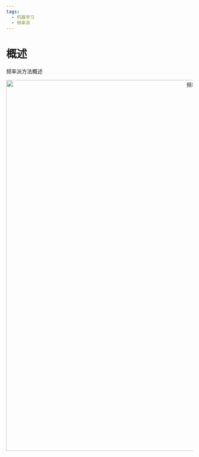 ```yaml
---
tags:
  - 机器学习
  - 频率派
---
```


# 概述

频率派方法概述

<div align="center">
  <img src="/images/machine_learning/frequentist/0/frequentist.png" width="1000" alt="频率派"/>
</div>

